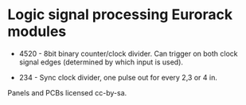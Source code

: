 Logic signal processing Eurorack modules
========================================

* 4520 - 8bit binary counter/clock divider. Can trigger on both clock signal edges (determined by which input is used). 

* 234 - Sync clock divider, one pulse out for every 2,3 or 4 in. 

Panels and PCBs licensed cc-by-sa. 
